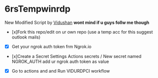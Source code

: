 # 6rsTempwinrdp

New Modified Script by [Vidushan](https://www.instagram.com/imvidushan) **wont mind if u guys follw me though**

- [x]Fork this repo/edit on ur own repo (use a temp acc for this suggest outlook mails)
- [x] Get your ngrok auth token frm Ngrok.io
- [x]Create a Secret Settings Actions secrets / New secret  named NGROK_AUTH add ur ngrok auth token as value
- [x] Go to actions and and Run VIDURDPCI workflow

